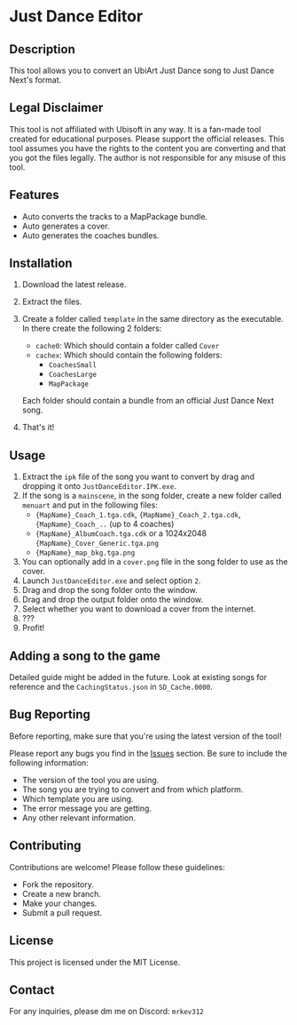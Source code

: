 # Just Dance Editor

## Description
This tool allows you to convert an UbiArt Just Dance song to Just Dance Next's format.

## Legal Disclaimer
This tool is not affiliated with Ubisoft in any way.
It is a fan-made tool created for educational purposes.
Please support the official releases.
This tool assumes you have the rights to the content you are converting and that you got the files legally.
The author is not responsible for any misuse of this tool.

## Features
- Auto converts the tracks to a MapPackage bundle.
- Auto generates a cover.
- Auto generates the coaches bundles.

## Installation
1. Download the latest release.
2. Extract the files.
4. Create a folder called ``template`` in the same directory as the executable. In there create the following 2 folders:
	- ``cache0``: Which should contain a folder called ``Cover``
	- ``cachex``: Which should contain the following folders:
		- ``CoachesSmall``
		- ``CoachesLarge``
		- ``MapPackage``
	
	Each folder should contain a bundle from an official Just Dance Next song.
3. That's it!

## Usage
1. Extract the ``ipk`` file of the song you want to convert by drag and dropping it onto ``JustDanceEditor.IPK.exe``.
2. If the song is a ``mainscene``, in the song folder, create a new folder called ``menuart`` and put in the following files:
	- ``{MapName}_Coach_1.tga.cdk``, ``{MapName}_Coach_2.tga.cdk``, ``{MapName}_Coach_..`` (up to 4 coaches)
	- ``{MapName}_AlbumCoach.tga.cdk`` or a 1024x2048 ``{MapName}_Cover_Generic.tga.png``
	- ``{MapName}_map_bkg.tga.png``
3. You can optionally add in a ``cover.png`` file in the song folder to use as the cover.
4. Launch ``JustDanceEditor.exe`` and select option ``2``.
5. Drag and drop the song folder onto the window.
6. Drag and drop the output folder onto the window.
7. Select whether you want to download a cover from the internet.
8. ???
9. Profit!

## Adding a song to the game
Detailed guide might be added in the future.
Look at existing songs for reference and the ``CachingStatus.json`` in ``SD_Cache.0000``.

## Bug Reporting
Before reporting, make sure that you're using the latest version of the tool!

Please report any bugs you find in the [Issues](https://github.com/MrKev312/JustDanceEditor/issues) section.
Be sure to include the following information:
- The version of the tool you are using.
- The song you are trying to convert and from which platform.
- Which template you are using.
- The error message you are getting.
- Any other relevant information.

## Contributing
Contributions are welcome! Please follow these guidelines:
- Fork the repository.
- Create a new branch.
- Make your changes.
- Submit a pull request.

## License
This project is licensed under the MIT License.

## Contact
For any inquiries, please dm me on Discord: ``mrkev312``
